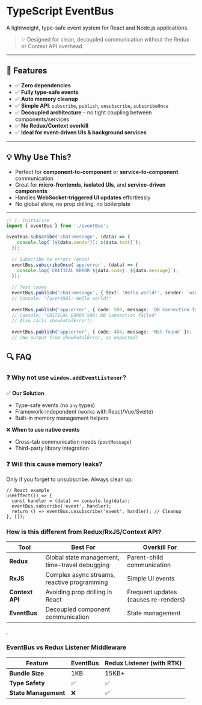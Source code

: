 # TypeScript EventBus

A lightweight, type-safe event system for React and Node.js applications.

> ✨ Designed for clean, decoupled communication without the Redux or Context API overhead.

---

## 🚀 Features

- ✅ **Zero dependencies**
- ✅ **Fully type-safe events**
- ✅ **Auto memory cleanup**
- ✅ **Simple API**: `subscribe`, `publish`, `unsubscribe`, `subscribeOnce`
- ✅ **Decoupled architecture** – no tight coupling between components/services
- ✅ **No Redux/Context overkill**
- ✅ **Ideal for event-driven UIs & background services**

---

## 💡 Why Use This?

- Perfect for **component-to-component** or **service-to-component** communication
- Great for **micro-frontends**, **isolated UIs**, and **service-driven components**
- Handles **WebSocket-triggered UI updates** effortlessly
- No global store, no prop drilling, no boilerplate

---

```ts
// 1. Initialize
import { eventBus } from './eventBus';

eventBus.subscribe('chat:message', (data) => {
    console.log(`[${data.sender}]: ${data.text}`);
  });
  
  // Subscribe to errors (once)
  eventBus.subscribeOnce('app:error', (data) => {
    console.log(`CRITICAL ERROR ${data.code}: ${data.message}`);
  });
  
  // Test cases
  eventBus.publish('chat:message', { text: 'Hello world!', sender: 'user456' });
  // Console: "[user456]: Hello world!"
  
  eventBus.publish('app:error', { code: 500, message: 'DB Connection failed' });
  // Console: "CRITICAL ERROR 500: DB Connection failed"
  // Also calls showFatalError()
  
  eventBus.publish('app:error', { code: 404, message: 'Not found' }); 
  // (No output from showFatalError, as expected)

```
## 🔍 FAQ

### ❓ Why not use `window.addEventListener`?
✅ **Our Solution**  
- Type-safe events (no `any` types)  
- Framework-independent (works with React/Vue/Svelte)  
- Built-in memory management helpers  

❌ **When to use native events**  
- Cross-tab communication needs (`postMessage`)  
- Third-party library integration  

### ❓ Will this cause memory leaks?
Only if you forget to unsubscribe. Always clean up:

```tsx
// React example
useEffect(() => {
  const handler = (data) => console.log(data);
  eventBus.subscribe('event', handler);
  return () => eventBus.unsubscribe('event', handler); // Cleanup
}, []);
```
### **How is this different from Redux/RxJS/Context API?**

| Tool          | Best For                          | Overkill For                     |
|---------------|-----------------------------------|----------------------------------|
| **Redux**     | Global state management, time-travel debugging | Parent-child communication       |
| **RxJS**      | Complex async streams, reactive programming | Simple UI events                 |
| **Context API** | Avoiding prop drilling in React   | Frequent updates (causes re-renders) |
| **EventBus**  | Decoupled component communication | State management                |

		
,
### **EventBus vs Redux Listener Middleware**

| Feature          | EventBus       | Redux Listener (with RTK) |
|------------------|---------------|--------------------------|
| **Bundle Size**  | 1KB           | 15KB+                   |
| **Type Safety**  | ✅            | ✅                      |
| **State Management** | ❌        | ✅                      |
	
		

